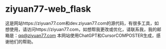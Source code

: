 # ziyuan77-web_flask
这是网站https://ziyuan77.com和dev.ziyuan77.com的源代码，有很多工具，如想使用，请访问https://ziyuan77.com，如想帮我更改或优化，请联系我，我的邮箱是：qq@ziyuan77.com
本网站使用ChatGPT和CursorCOMPOSTER生成，感谢他们的帮助。